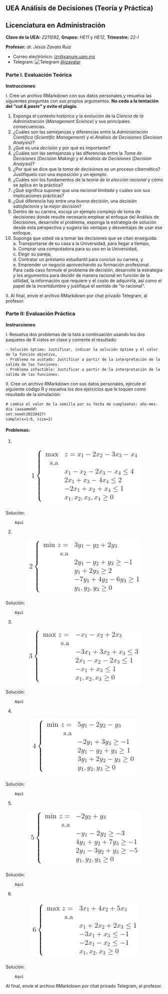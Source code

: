 ## UEA Análisis de Decisiones (Teoría y Práctica)
## Licenciatura en Administración

**Clave de la UEA:** *2211092*, **Grupos:** *HE11* y *HE12*, **Trimestre:** *22-I*

**Profesor:** *dr. Jesús Zavala Ruiz*

- Correo electrónico: [jzr@xanum.uam.mx](mailto:jzr@xanum.uam.mx)
- Telegram: <img src="https://github.com/jzavalar/2211088-informatica/blob/main/telegram_logo.svg" alt="Telegram" width="3%"/> [@jzavalar](https://telegram.me/jzavalar)

### Parte I. Evaluación Teórica

**Instrucciones**:  

I. Cree un archivo RMarkdown con sus datos personales y resuelva las siguientes preguntas con sus propios argumentos. **No ceda a la tentación del *"cut & paste"* y evite el plagio.**

   1. Exponga el contexto histórico y la evolución de la *Ciencia de la Administración* (*Management Science*) y sus principales consecuencias.
   2. ¿Cuáles son las semejanzas y diferencias entre la *Administración Científica* (*Scientific Management*) y el *Análisis de Decisiones* (*Decision Analysis*)?
   3. ¿Qué es una *decisión* y por qué es importante?
   4. ¿Cuáles son las semejanzas y las diferencias entre la *Toma de Decisiones* (*Decision Making*) y el *Análisis de Decisiones* (*Decision Analysis*)?
   5. ¿Por qué se dice que la *toma de decisiones* es un proceso cibernético? Justifíquelo con una exposición y un ejemplo.
   6. ¿Cuáles son los fundamentos de la *teoría de la elección racional* y cómo se aplica en la práctica?
   7. ¿Qué significa suponer que una *racional limitada* y cuáles son sus implicaciones prácticas?
   8. ¿Qué diferencia hay entre una *buena decisión*, una *decisión satisfactoria* y la *mejor decisión*?
   9. Dentro de su carrera, escoja un ejemplo complejo de toma de decisiones donde resulte necesario emplear el enfoque del Análisis de Decisiones, desarrolle el problema, exponga la estrategia de solución desde esta perspectiva y sugiera las ventajas y desventajas de usar ese enfoque.
   10. Suponga que usted va a tomar las decisiones que se citan enseguida:    
       a. Transportarse de su casa a la Universidad, para llegar a tiempo,  
       b. Comprar una computadora para su uso en la Universidad,  
       c. Elegir su pareja,  
       d. Contratar un préstamo estudiantil para concluir su carrera, y  
       e. Emprender un negocio aprovechando su formación profesional.  
   Para cada caso formule el problema de decisión, desarrolle la estrategia y los argumentos para decidir de manera racional en función de la utilidad, la información que requiere y el costo de adquirirla, así como el papel de la incertidumbre y justifique el sentido de "lo racional".  

II. Al final, envíe el archivo RMarkdown por chat privado Telegram, al profesor.


### Parte II: Evaluación Práctica

**Instrucciones**:  

I. Resuelva dos problemas de la lista a continuación usando los dos paquetes de R vistos en clase y comente el resultado:

    - Solución óptima: Justificar, indicar la solución óptima y el valor de la función objetivo,  
    - Problema no acotado: Justificar a partir de la interpretación de la salida de las funciones.  
    - Problema infactible: Justificar a partir de la interpretación de la salida de las funciones.  

II. Cree un archivo RMarkdown con sus datos personales, ejecute el siguiente código R y resuelva los dos ejercicios que le toquen como resultado de la simulación:

```{r}
# cambie el valor de la semilla por su fecha de cumpleaños: año-mes-dia (aaaammdd)
set.seed(20220427) 
sample(x=1:6, size=2)
```
#### Problemas:
1. 
<div align="center">
    <img src="https://github.com/jzavalar/2211092-Analisis_de_Decisiones/blob/d6d69192ef4d02c1c0febdc100587330bd268efd/Math_1.jpg">
</div>

Solución:

        Aquí

2.
<div align="center">
    <img src="https://github.com/jzavalar/2211092-Analisis_de_Decisiones/blob/d6d69192ef4d02c1c0febdc100587330bd268efd/Math_2.jpg">
</div>

Solución:

        Aquí

3.
<div align="center">
    <img src="https://github.com/jzavalar/2211092-Analisis_de_Decisiones/blob/d6d69192ef4d02c1c0febdc100587330bd268efd/Math_3.jpg">
</div>

Solución:

        Aquí

4.
<div align="center">
    <img src="https://github.com/jzavalar/2211092-Analisis_de_Decisiones/blob/d6d69192ef4d02c1c0febdc100587330bd268efd/Math_4.jpg">
</div>

Solución:

        Aquí

5.
<div align="center">
    <img src="https://github.com/jzavalar/2211092-Analisis_de_Decisiones/blob/d6d69192ef4d02c1c0febdc100587330bd268efd/Math_5.jpg">
</div>

Solución:

        Aquí

6.
<div align="center">
    <img src="https://github.com/jzavalar/2211092-Analisis_de_Decisiones/blob/d6d69192ef4d02c1c0febdc100587330bd268efd/Math_6.jpg">
</div>

Solución:

        Aquí

Al final, envíe el archivo RMarkdown por chat privado Telegram, al profesor.
